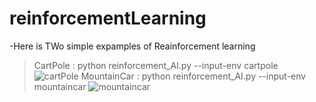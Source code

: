 # reinforcementLearning

-Here is TWo simple expamples of Reainforcement learning 
  >CartPole : python reinforcement_AI.py --input-env cartpole
![cartPole](https://user-images.githubusercontent.com/40724965/69009331-86b2f780-0954-11ea-8b62-a7186545a120.png)
  >MountainCar : python reinforcement_AI.py --input-env mountaincar
  ![mountaincar](https://user-images.githubusercontent.com/40724965/69009391-06d95d00-0955-11ea-9de8-a9cacd9e26d7.png)

